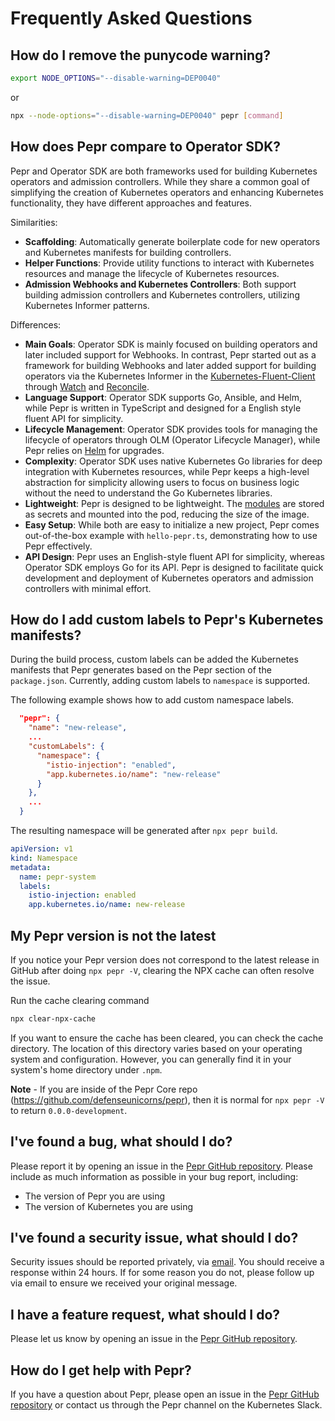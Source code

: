 # Frequently Asked Questions


## How do I remove the punycode warning?

```bash
export NODE_OPTIONS="--disable-warning=DEP0040"
```

or 

```bash
npx --node-options="--disable-warning=DEP0040" pepr [command]
```

## How does Pepr compare to Operator SDK?

Pepr and Operator SDK are both frameworks used for building Kubernetes operators and admission controllers. While they share a common goal of simplifying the creation of Kubernetes operators and enhancing Kubernetes functionality, they have different approaches and features.

Similarities:
* **Scaffolding**: Automatically generate boilerplate code for new operators and Kubernetes manifests for building controllers.
* **Helper Functions**: Provide utility functions to interact with Kubernetes resources and manage the lifecycle of Kubernetes resources.
* **Admission Webhooks and Kubernetes Controllers**: Both support building admission controllers and Kubernetes controllers, utilizing Kubernetes Informer patterns.

Differences:
* **Main Goals**: Operator SDK is mainly focused on building operators and later included support for Webhooks. In contrast, Pepr started out as a framework for building Webhooks and later added support for building operators via the Kubernetes Informer in the [Kubernetes-Fluent-Client](https://github.com/defenseunicorns/kubernetes-fluent-client) through [Watch](../030_user-guide/030_actions/040_watch.md) and [Reconcile](.../030_user-guide/030_actions/030_reconcile.md).
* **Language Support**: Operator SDK supports Go, Ansible, and Helm, while Pepr is written in TypeScript and designed for a English style fluent API for simplicity.
* **Lifecycle Management**: Operator SDK provides tools for managing the lifecycle of operators through OLM (Operator Lifecycle Manager), while Pepr relies on [Helm](https://docs.pepr.dev/main/user-guide/customization/#customizing-with-helm) for upgrades.
* **Complexity**: Operator SDK uses native Kubernetes Go libraries for deep integration with Kubernetes resources, while Pepr keeps a high-level abstraction for simplicity allowing users to focus on business logic without the need to understand the Go Kubernetes libraries.
* **Lightweight**: Pepr is designed to be lightweight. The [modules](https://docs.pepr.dev/main/user-guide/pepr-modules/) are stored as secrets and mounted into the pod, reducing the size of the image.
* **Easy Setup**: While both are easy to initialize a new project, Pepr comes out-of-the-box example with `hello-pepr.ts`, demonstrating how to use Pepr effectively.
* **API Design**: Pepr uses an English-style fluent API for simplicity, whereas Operator SDK employs Go for its API. Pepr is designed to facilitate quick development and deployment of Kubernetes operators and admission controllers with minimal effort.


## How do I add custom labels to Pepr's Kubernetes manifests?

During the build process, custom labels can be added the Kubernetes manifests that Pepr generates based on the Pepr section of the `package.json`. Currently, adding custom labels to `namespace` is supported.  

The following example shows how to add custom namespace labels.  

```json
  "pepr": {
    "name": "new-release",
    ...
    "customLabels": {
      "namespace": {
        "istio-injection": "enabled",
        "app.kubernetes.io/name": "new-release"
      }
    },
    ...
  }
```

The resulting namespace will be generated after `npx pepr build`.  

```yaml
apiVersion: v1
kind: Namespace
metadata:
  name: pepr-system
  labels:
    istio-injection: enabled
    app.kubernetes.io/name: new-release
```

## My Pepr version is not the latest

If you notice your Pepr version does not correspond to the latest release in GitHub after doing `npx pepr -V`, clearing the NPX cache can often resolve the issue.

Run the cache clearing command

```bash
npx clear-npx-cache
```

If you want to ensure the cache has been cleared, you can check the cache directory. The location of this directory varies based on your operating system and configuration. However, you can generally find it in your system's home directory under `.npm`.

**Note** - If you are inside of the Pepr Core repo (https://github.com/defenseunicorns/pepr), then it is normal for `npx pepr -V` to return `0.0.0-development`.  

## I've found a bug, what should I do?

Please report it by opening an issue in the [Pepr GitHub repository](https://github.com/defenseunicorns/pepr/issues). Please include as much information as possible in your bug report, including:

* The version of Pepr you are using
* The version of Kubernetes you are using

## I've found a security issue, what should I do?

Security issues should be reported privately, via [email](mailto:pepr@defenseunicorns.com). You should receive a response within 24 hours. If for some reason you do not, please follow up via email to ensure we received your original message.

## I have a feature request, what should I do?

Please let us know by opening an issue in the [Pepr GitHub repository](https://github.com/defenseunicorns/pepr/issues).

## How do I get help with Pepr?

If you have a question about Pepr, please open an issue in the [Pepr GitHub repository](https://github.com/defenseunicorns/pepr/issues) or contact us through the Pepr channel on the Kubernetes Slack.
